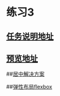 # 练习3
## [任务说明地址](http://ife.baidu.com/2016/task/detail?taskId=4)
## [预览地址](http://colorlight.f3322.net:690/pratice4/index.html)

##[居中解决方案](https://css-tricks.com/centering-css-complete-guide/)

##[弹性布局flexbox](http://www.ruanyifeng.com/blog/2015/07/flex-grammar.html)